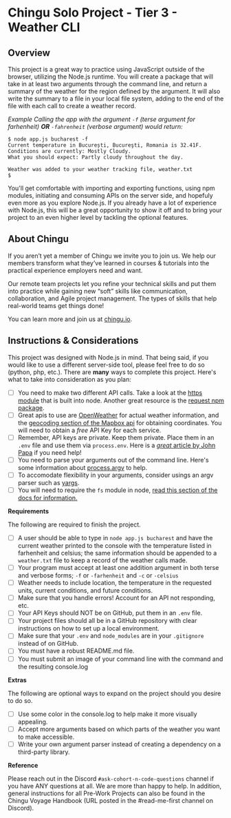 # Chingu Solo Project - Tier 3 - Weather CLI

## Overview

This project is a great way to practice using JavaScript outside of the browser, utilizing the Node.js runtime.
You will create a package that will take in at least two arguments through the command line, and return a summary of the weather
for the region defined by the argument. It will also write the summary to a file in your
local file system, adding to the end of the file with each call to create a weather record.

*Example*
*Calling the app with the argument `-f` (terse argument for farhenheit) **OR** `-fahrenheit` (verbose argument) would return:*
```
$ node app.js bucharest -f
Current temperature in București, Bucureşti, Romania is 32.41F.
Conditions are currently: Mostly Cloudy.
What you should expect: Partly cloudy throughout the day.

Weather was added to your weather tracking file, weather.txt
$
```

You'll get comfortable with importing and exporting functions, using npm modules, initiating and consuming APIs on
the server side, and hopefuly even more as you explore Node.js. If you already have a lot of experience with Node.js, this will be a great opportunity to show it off and to bring your project to an even higher level by tackling the optional features.

## About Chingu

If you aren’t yet a member of Chingu we invite you to join us. We help our 
members transform what they’ve learned in courses & tutorials into the 
practical experience employers need and want.

Our remote team projects let you refine your technical skills and put them 
into practice while gaining new “soft” skills like communication, 
collaboration, and Agile project management. The types of skills that 
help real-world teams get things done!

You can learn more and join us at [chingu.io](https://chingu.io).

## Instructions & Considerations

This project was designed with Node.js in mind. That being said, if you would like to use a different server-side tool,
please feel free to do so (python, php, etc.). There are **many** ways to complete this project. Here's what to take into
consideration as you plan:

- [ ] You need to make two different API calls. Take a look at the [https module](https://nodejs.org/dist/latest-v12.x/docs/api/https.html) that is built into node. Another great resource is the [request npm package](https://www.npmjs.com/package/request).
- [ ] Great apis to use are [OpenWeather](https://openweathermap.org/api) for actual weather information, and the [geocoding section of
the Mapbox api](https://docs.mapbox.com/api/search/#forward-geocoding) for obtaining coordinates. You will need to obtain a *free* API Key for each service.
- [ ] Remember, API keys are private. Keep them private. Place them in an `.env` file and use them via `process.env`. Here is a 
[*great* article by John Papa](https://medium.com/the-node-js-collection/making-your-node-js-work-everywhere-with-environment-variables-2da8cdf6e786) if you need help!
- [ ] You need to parse your arguments out of the command line. Here's some information about [process.argv](https://nodejs.org/docs/latest/api/process.html#process_process_argv) to help.
- [ ] To accomodate flexibility in your arguments, consider usings an argv parser such as [yargs](https://www.npmjs.com/package/yargs).
- [ ] You will need to require the `fs` module in node, [read this section of the docs for information.](https://nodejs.org/api/fs.html#fs_file_system)

**Requirements**

The following are required to finish the project.

- [ ] A user should be able to type in `node app.js bucharest` and have the current weather printed to the console with the temperature listed in farhenheit and celsius; the same information should be appended to a `weather.txt` file to keep a record of the weather calls made.
- [ ] Your program must accept at least one addition argument in both terse and verbose forms; `-f` or `-farhenheit` and `-c` or `-celsius`
- [ ] Weather needs to include location, the temperature in the requested units, current conditions, and future conditions.
- [ ] Make sure that you handle errors! Account for an API not responding, etc.
- [ ] Your API Keys should NOT be on GitHub, put them in an `.env` file. 
- [ ] Your project files should all be in a GitHub repository with clear instructions on how to set up a local environment.
- [ ] Make sure that your `.env` and `node_modules` are in your `.gitignore` instead of on GitHub.
- [ ] You must have a robust README.md file. 
- [ ] You must submit an image of your command line with the command and the resulting console.log

**Extras**

The following are optional ways to expand on the project should you desire to do so.

- [ ] Use some color in the console.log to help make it more visually appealing.
- [ ] Accept more arguments based on which parts of the weather you want to make accessible.
- [ ] Write your own argument parser instead of creating a dependency on a third-party library. 

**Reference**

Please reach out in the Discord `#ask-cohort-n-code-questions` channel if you have ANY questions at all. We are more than happy to help. In addition,
general instructions for all Pre-Work Projects can also be found in the Chingu Voyage Handbook 
(URL posted in the #read-me-first channel on Discord).
